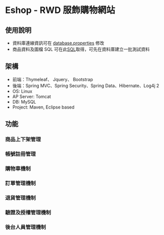 # Eshop - RWD 服飾購物網站
## 使用說明
* 資料庫連線資訊可在 [database.properties](https://github.com/waynelgithub/Eshop/blob/master-github/src/main/resources/database.properties) 修改
* 商品資料及圖檔 SQL 可在此[SQL](https://github.com/waynelgithub/Eshop/tree/master-github/WebContent/WEB-INF/resources)取得，可先在資料庫建立一批測試資料

## 架構
* 前端：Thymeleaf、 Jquery、 Bootstrap
* 後端：Spring MVC、Spring Security、Spring Data、Hibernate、Log4j 2
* OS: Linux
* AP Server: Tomcat
* DB: MySQL
* Project: Maven, Eclipse based

## 功能
### 商品上下架管理
### 帳號註冊管理
### 購物車機制
### 訂單管理機制
### 退貨管理機制
### 驗證及授權管理機制
### 後台人員管理機制


